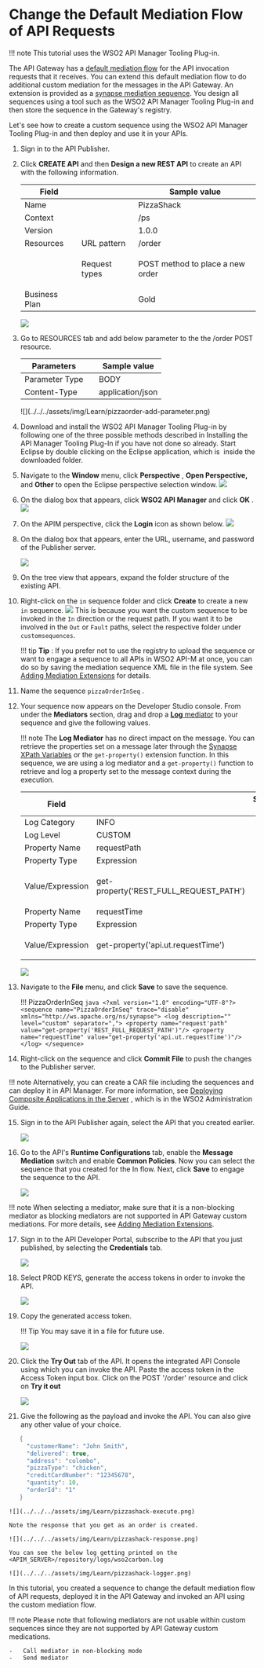 # Change the Default Mediation Flow of API Requests

!!! note
    This tutorial uses the WSO2 API Manager Tooling Plug-in.


The API Gateway has a [default mediation flow](../../../Learn/Extensions/adding-mediation-extensions.md) for the API invocation requests that it receives. You can extend this default mediation flow to do additional custom mediation for the messages in the API Gateway. An extension is provided as a [synapse mediation sequence](https://docs.wso2.com/display/EI650/Mediation+Sequences). You design all sequences using a tool such as the WSO2 API Manager Tooling Plug-in and then store the sequence in the Gateway's registry.

Let's see how to create a custom sequence using the WSO2 API Manager Tooling Plug-in and then deploy and use it in your APIs.

1.  Sign in to the API Publisher.

2.  Click **CREATE API** and then **Design a new REST API** to create an API with the following information.

    <table>
    <thead>
    <tr class="header">
    <th>Field</th>
    <th><br />
    </th>
    <th>Sample value</th>
    </tr>
    </thead>
    <tbody>
    <tr class="odd">
    <td>Name</td>
    <td><br />
    </td>
    <td>PizzaShack</td>
    </tr>
    <tr class="even">
    <td>Context</td>
    <td><br />
    </td>
    <td>/ps</td>
    </tr>
    <tr class="odd">
    <td>Version</td>
    <td><br />
    </td>
    <td>1.0.0</td>
    </tr>
    <tr class="even">
    <td>Resources</td>
    <td>URL pattern</td>
    <td>/order</td>
    </tr>
    <tr class="odd">
    <td><br />
    </td>
    <td>Request types</td>
    <td><p>POST method to place a new order</p></td>
    </tr>
    <tr class="even">
    <td>Business Plan</td>
    <td></td>
    <td>Gold</td>
    </tr>
    </tbody>
    </table>

    ![](../../../assets/img/Learn/createpizzashack.png)

3. Go to RESOURCES tab and add below parameter to the the /order POST resource.
    <table>
    <thead>
    <tr class="header">
    <th>Parameters</th>
    <th><br />
    </th>
    <th>Sample value</th>
    </tr>
    </thead>
    <tbody>
    <tr class="odd">
    <td>Parameter Type</td>
    <td><br />
    </td>
    <td>BODY</td>
    </tr>
    <tr class="even">
    <td>Content-Type</td>
    <td><br />
    </td>
    <td>application/json</td>
    </tr>
    </tbody>
    </table>
   ![](../../../assets/img/Learn/pizzaorder-add-parameter.png)

4. Download and install the WSO2 API Manager Tooling Plug-in by following one of the three possible methods described in Installing the API Manager Tooling Plug-In if you have not done so already. Start Eclipse by double clicking on the Eclipse application, which is  inside the downloaded folder.

5.  Navigate to the **Window** menu, click **Perspective** , **Open Perspective,** and **Other** to open the Eclipse perspective selection window.
    ![](../../../assets/img/Learn/eclipse-open-perspective.png)
6.  On the dialog box that appears, click **WSO2 API Manager** and click **OK** .
    ![](../../../assets/img/Learn/eclipse-open-apim.png)
7.  On the APIM perspective, click the **Login** icon as shown below.
    ![](../../../assets/img/Learn/eclipse-login.png)
8.  On the dialog box that appears, enter the URL, username, and password of the Publisher server.

    ![](../../../assets/img/Learn/eclipse-add-registry.png)

9. On the tree view that appears, expand the folder structure of the existing API.
10. Right-click on the `in` sequence folder and click **Create** to create a new `in` sequence.
    ![](../../../assets/img/Learn/eclipse-create-in-seq.png) This is because you want the custom sequence to be invoked in the `In` direction or the request path. If you want it to be involved in the `Out` or `Fault` paths, select the respective folder under `customsequences`.

    !!! tip
        **Tip** : If you prefer not to use the registry to upload the sequence or want to engage a sequence to all APIs in WSO2 API-M at once, you can do so by saving the mediation sequence XML file in the file system. See [Adding Mediation Extensions](../../../Learn/Extensions/adding-mediation-extensions.md) for details.


11. Name the sequence `pizzaOrderInSeq` .
12. Your sequence now appears on the Developer Studio console. From under the **Mediators** section, drag and drop a [**Log** mediator](https://docs.wso2.com/display/EI650/Log+Mediator) to your sequence and give the following values.

    !!! note
        The **Log Mediator** has no direct impact on the message. You can retrieve the properties set on a message later through the [Synapse XPath Variables](https://docs.wso2.com/display/EI650/Accessing+Properties+with+XPath#AccessingPropertieswithXPath-SynapseXPathVariables) or the `get-property()` extension function. In this sequence, we are using a log mediator and a `get-property()` function to retrieve and log a property set to the message context during the execution.


    <table>
    <thead>
    <tr class="header">
    <th>Field</th>
    <th><br />
    </th>
    <th>Sample value</th>
    </tr>
    </thead>
    <tbody>
    <tr class="odd">
    <td>Log Category</td>
    <td>INFO</td>
    </tr>
    <tr class="even">
    <td>Log Level</td>
    <td>CUSTOM</td>
    </tr>
    <tr class="odd">
    <td>Property Name</td>
    <td>requestPath</td>
    </tr>
    <tr class="even">
    <td>Property Type</td>
    <td>Expression</td>
    </tr>
    <tr class="odd">
    <td>Value/Expression</td>
    <td><div class="content-wrapper">
    <p>get-property('REST_FULL_REQUEST_PATH')</p>
    </div></td>
    </tr>
    <tr class="even">
    <td>Property Name</td>
    <td>requestTime</td>
    </tr>
    <tr class="odd">
    <td>Property Type</td>
    <td>Expression</td>
    </tr>
    <tr class="even">
    <td>Value/Expression</td>
    <td><div class="content-wrapper">
    <p>get-property('api.ut.requestTime')</p>
    </div></td>
    </tr>
    </tbody>
    </table>

    ![](../../../assets/img/Learn/eclipse-log-mediator.png)

13. Navigate to the **File** menu, and click **Save** to save the sequence.

    !!! PizzaOrderInSeq
        ``` java
        <?xml version="1.0" encoding="UTF-8"?>
        <sequence name="PizzaOrderInSeq" trace="disable" xmlns="http://ws.apache.org/ns/synapse">
        <log description="" level="custom" separator=",">
           <property name="request'path" value="get-property('REST_FULL_REQUEST_PATH')"/>
           <property name="requestTime" value="get-property('api.ut.requestTime')"/>
        </log>
        </sequence>
        ```

14. Right-click on the sequence and click **Commit File** to push the changes to the Publisher server.

!!! note
    Alternatively, you can create a CAR file including the sequences and can deploy it in API Manager. For more information, see [Deploying Composite Applications in the Server](https://docs.wso2.com/display/ADMIN44x/Deploying+Composite+Applications+in+the+Server) , which is in the WSO2 Administration Guide.


15. Sign in to the API Publisher again, select the API that you created earlier.

    ![](../../../assets/img/Learn/pizzashack-overview.png)

16. Go to the API's **Runtime Configurations** tab, enable the **Message Mediation** switch and enable **Common Policies**. Now you can select the sequence that you created for the In flow. Next, click **Save** to engage the sequence to the API.

    ![](../../../assets/img/Learn/pizzaorder-global-seq.png)

!!! note
    When selecting a mediator, make sure that it is a non-blocking mediator as blocking mediators are not supported in API Gateway custom mediations. For more details, see [Adding Mediation Extensions](/Users/isharacooray/Documents/apim/public/docs-apim/en/docs/Learn/Extensions/adding-mediation-extensions.md).


17. Sign in to the API Developer Portal, subscribe to the API that you just published, by selecting the **Credentials** tab.

    ![](../../../assets/img/Learn/pizzashack-subscribe.png)

18. Select PROD KEYS,  generate the access tokens in order to invoke the API.

    ![](../../../assets/img/Learn/pizzashack-prodkeys.png)

19. Copy the generated access token.

    !!! Tip
        You may save it in a file for future use.

    ![](../../../assets/img/Learn/pizzashack-copy-token.png)
20. Click the **Try Out** tab of the API.
    It opens the integrated API Console using which you can invoke the API. Paste the access token in the Access Token input box.
    Click on the POST '/order' resource and click on **Try it out**

    ![](../../../assets/img/Learn/pizzashack-tryit.png)

21. Give the following as the payload and invoke the API. You can also give any other value of your choice.
 ``` java
    {
      "customerName": "John Smith",
      "delivered": true,
      "address": "colombo",
      "pizzaType": "chicken",
      "creditCardNumber": "12345678",
      "quantity": 10,
      "orderId": "1"
    }
 ```
    ![](../../../assets/img/Learn/pizzashack-execute.png)

    Note the response that you get as an order is created.

    ![](../../../assets/img/Learn/pizzashack-response.png)

    You can see the below log getting printed on the <APIM_SERVER>/repository/logs/wso2carbon.log

    ![](../../../assets/img/Learn/pizzashack-logger.png)

In this tutorial, you created a sequence to change the default mediation flow of API requests, deployed it in the API Gateway and invoked an API using the custom mediation flow.

!!! note
    Please note that following mediators are not usable within custom sequences since they are not supported by API Gateway custom medications.

    -   Call mediator in non-blocking mode
    -   Send mediator


